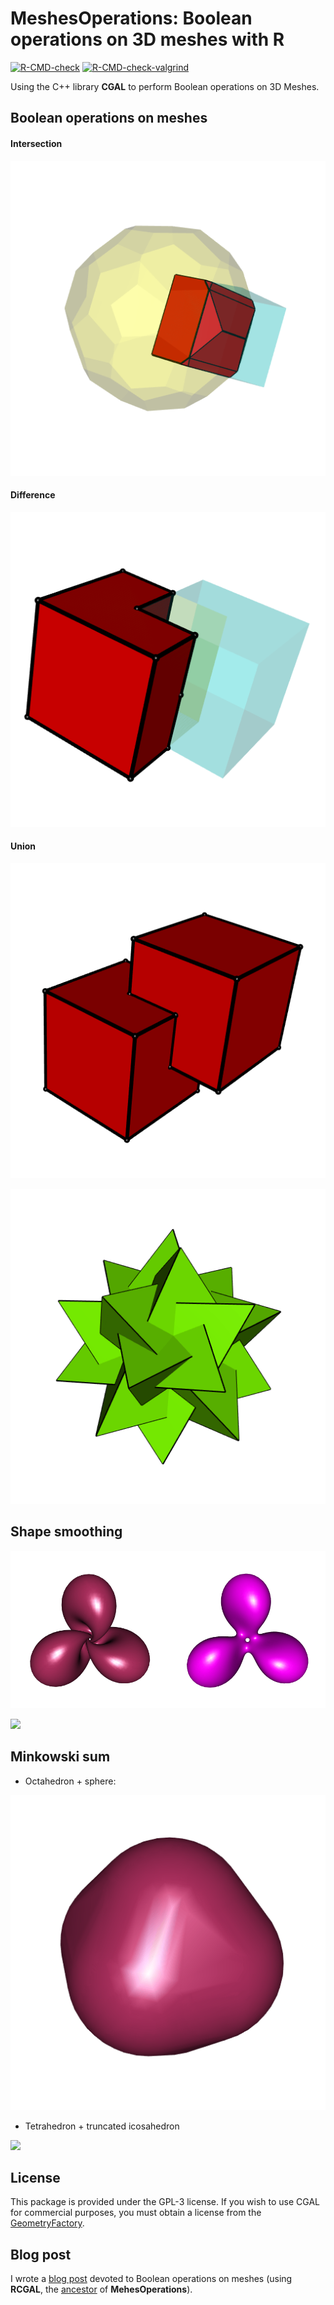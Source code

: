 # MeshesOperations: Boolean operations on 3D meshes with R

<!-- badges: start -->
[![R-CMD-check](https://github.com/stla/MeshesOperations/actions/workflows/R-CMD-check.yaml/badge.svg)](https://github.com/stla/MeshesOperations/actions/workflows/R-CMD-check.yaml)
[![R-CMD-check-valgrind](https://github.com/stla/MeshesOperations/actions/workflows/R-CMD-check-valgrind.yaml/badge.svg)](https://github.com/stla/MeshesOperations/actions/workflows/R-CMD-check-valgrind.yaml)
<!-- badges: end -->

Using the C++ library **CGAL** to perform Boolean operations on 3D Meshes.


## Boolean operations on meshes

#### Intersection

![](https://raw.githubusercontent.com/stla/MeshesOperations/master/inst/screenshots/Intersection.png)

#### Difference

![](https://raw.githubusercontent.com/stla/MeshesOperations/master/inst/screenshots/Difference.png)

#### Union

![](https://raw.githubusercontent.com/stla/MeshesOperations/master/inst/screenshots/Union.png)

![](https://raw.githubusercontent.com/stla/MeshesOperations/master/inst/screenshots/tetrahedraCompound.gif)


## Shape smoothing

![](https://raw.githubusercontent.com/stla/MeshesOperations/master/inst/screenshots/HopfTorusSmoothed.gif)

![](https://raw.githubusercontent.com/stla/MeshesOperations/master/inst/screenshots/StanfordBunnySmoothed.gif)


## Minkowski sum

- Octahedron + sphere:

![](https://raw.githubusercontent.com/stla/MeshesOperations/master/inst/screenshots/OctahedronPlusSphere.gif)

- Tetrahedron + truncated icosahedron

![](https://raw.githubusercontent.com/stla/MeshesOperations/master/inst/screenshots/TetrahedronPlusTruncatedIcosahedron.gif)


## License

This package is provided under the GPL-3 license. If you wish to use CGAL for 
commercial purposes, you must obtain a license from the 
[GeometryFactory](https://geometryfactory.com).


## Blog post

I wrote a 
[blog post](https://laustep.github.io/stlahblog/posts/BooleanOpsOnMeshes.html)
devoted to Boolean operations on meshes (using **RCGAL**, the 
[ancestor](https://laustep.github.io/stlahblog/posts/splittingRCGAL.html) 
of **MehesOperations**).
